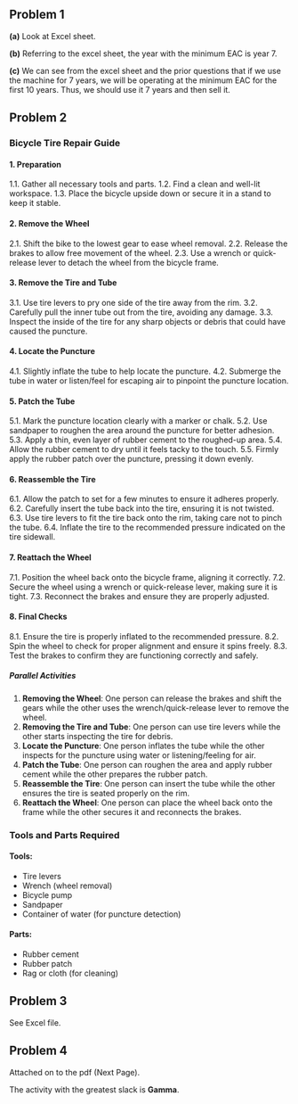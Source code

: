 
## Problem 1

**(a)**
Look at Excel sheet.

**(b)**
Referring to the excel sheet, the year with the minimum EAC is year 7.

**(c)**
We can see from the excel sheet and the prior questions that if we use the machine for 7 years, we will be operating at the minimum EAC for the first 10 years. Thus, we should use it 7 years and then sell it.

## Problem 2
### Bicycle Tire Repair Guide

#### 1. Preparation
1.1. Gather all necessary tools and parts.
1.2. Find a clean and well-lit workspace.
1.3. Place the bicycle upside down or secure it in a stand to keep it stable.

#### 2. Remove the Wheel
2.1. Shift the bike to the lowest gear to ease wheel removal.
2.2. Release the brakes to allow free movement of the wheel.
2.3. Use a wrench or quick-release lever to detach the wheel from the bicycle frame.

#### 3. Remove the Tire and Tube
3.1. Use tire levers to pry one side of the tire away from the rim.
3.2. Carefully pull the inner tube out from the tire, avoiding any damage.
3.3. Inspect the inside of the tire for any sharp objects or debris that could have caused the puncture.

#### 4. Locate the Puncture
4.1. Slightly inflate the tube to help locate the puncture.
4.2. Submerge the tube in water or listen/feel for escaping air to pinpoint the puncture location.

#### 5. Patch the Tube
5.1. Mark the puncture location clearly with a marker or chalk.
5.2. Use sandpaper to roughen the area around the puncture for better adhesion.
5.3. Apply a thin, even layer of rubber cement to the roughed-up area.
5.4. Allow the rubber cement to dry until it feels tacky to the touch.
5.5. Firmly apply the rubber patch over the puncture, pressing it down evenly.

#### 6. Reassemble the Tire
6.1. Allow the patch to set for a few minutes to ensure it adheres properly.
6.2. Carefully insert the tube back into the tire, ensuring it is not twisted.
6.3. Use tire levers to fit the tire back onto the rim, taking care not to pinch the tube.
6.4. Inflate the tire to the recommended pressure indicated on the tire sidewall.

#### 7. Reattach the Wheel
7.1. Position the wheel back onto the bicycle frame, aligning it correctly.
7.2. Secure the wheel using a wrench or quick-release lever, making sure it is tight.
7.3. Reconnect the brakes and ensure they are properly adjusted.

#### 8. Final Checks
8.1. Ensure the tire is properly inflated to the recommended pressure.
8.2. Spin the wheel to check for proper alignment and ensure it spins freely.
8.3. Test the brakes to confirm they are functioning correctly and safely.

##### Parallel Activities
1. **Removing the Wheel**: One person can release the brakes and shift the gears while the other uses the wrench/quick-release lever to remove the wheel.
2. **Removing the Tire and Tube**: One person can use tire levers while the other starts inspecting the tire for debris.
3. **Locate the Puncture**: One person inflates the tube while the other inspects for the puncture using water or listening/feeling for air.
4. **Patch the Tube**: One person can roughen the area and apply rubber cement while the other prepares the rubber patch.
5. **Reassemble the Tire**: One person can insert the tube while the other ensures the tire is seated properly on the rim.
6. **Reattach the Wheel**: One person can place the wheel back onto the frame while the other secures it and reconnects the brakes.

### Tools and Parts Required
#### Tools:
- Tire levers
- Wrench (wheel removal)
- Bicycle pump
- Sandpaper
- Container of water (for puncture detection)

#### Parts:
- Rubber cement
- Rubber patch
- Rag or cloth (for cleaning)

## Problem 3

See Excel file.

## Problem 4

Attached on to the pdf (Next Page).

The activity with the greatest slack is **Gamma**.